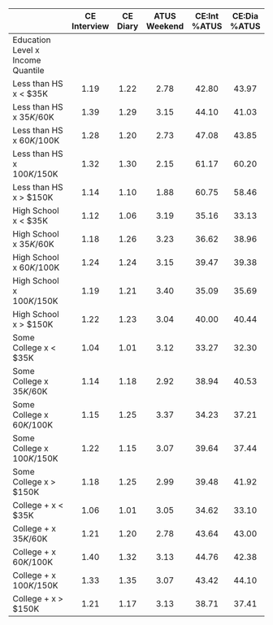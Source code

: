 
|                      | CE<br>Interview |  CE<br>Diary | ATUS<br>Weekend | CE:Int<br>%ATUS | CE:Dia<br>%ATUS |
| -------------------- | :----------: | :----------: | :----------: | :----------: | :----------: |
| Education Level x Income Quantile |              |              |              |              |              |
| Less than HS x     < $35K |         1.19 |         1.22 |         2.78 |        42.80 |        43.97 |
| Less than HS x  $35K/$60K |         1.39 |         1.29 |         3.15 |        44.10 |        41.03 |
| Less than HS x  $60K/$100K |         1.28 |         1.20 |         2.73 |        47.08 |        43.85 |
| Less than HS x $100K/$150K |         1.32 |         1.30 |         2.15 |        61.17 |        60.20 |
| Less than HS x     > $150K |         1.14 |         1.10 |         1.88 |        60.75 |        58.46 |
| High School x     < $35K |         1.12 |         1.06 |         3.19 |        35.16 |        33.13 |
| High School x  $35K/$60K |         1.18 |         1.26 |         3.23 |        36.62 |        38.96 |
| High School x  $60K/$100K |         1.24 |         1.24 |         3.15 |        39.47 |        39.38 |
| High School x $100K/$150K |         1.19 |         1.21 |         3.40 |        35.09 |        35.69 |
| High School x     > $150K |         1.22 |         1.23 |         3.04 |        40.00 |        40.44 |
| Some College x     < $35K |         1.04 |         1.01 |         3.12 |        33.27 |        32.30 |
| Some College x  $35K/$60K |         1.14 |         1.18 |         2.92 |        38.94 |        40.53 |
| Some College x  $60K/$100K |         1.15 |         1.25 |         3.37 |        34.23 |        37.21 |
| Some College x $100K/$150K |         1.22 |         1.15 |         3.07 |        39.64 |        37.44 |
| Some College x     > $150K |         1.18 |         1.25 |         2.99 |        39.48 |        41.92 |
| College + x     < $35K |         1.06 |         1.01 |         3.05 |        34.62 |        33.10 |
| College + x  $35K/$60K |         1.21 |         1.20 |         2.78 |        43.64 |        43.00 |
| College + x  $60K/$100K |         1.40 |         1.32 |         3.13 |        44.76 |        42.38 |
| College + x $100K/$150K |         1.33 |         1.35 |         3.07 |        43.42 |        44.10 |
| College + x     > $150K |         1.21 |         1.17 |         3.13 |        38.71 |        37.41 |

